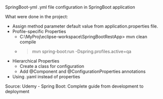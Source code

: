 SpringBoot-yml
.yml file configuration in SpringBoot application

What were done in the project:
- Assign method parameter default value from application.properties file.
- Profile-specific Properties 
	- C:\MyProj\eclipse-workspace\SpringBootRestApp> mvn clean compile
	- > mvn spring-boot:run -Dspring.profiles.active=qa
- Hierarchical Properties
	- Create a class for configuration
	- Add @Component and  @ConfigurationProperties annotations
- Using .yaml instead of properties

Source: Udemy - Spring Boot: Complete guide from development to deployment
